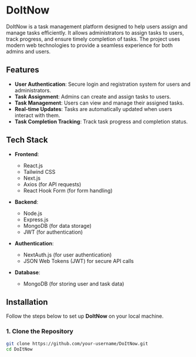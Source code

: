 # DoItNow

DoItNow is a task management platform designed to help users assign and manage tasks efficiently. It allows administrators to assign tasks to users, track progress, and ensure timely completion of tasks. The project uses modern web technologies to provide a seamless experience for both admins and users.

## Features

- **User Authentication**: Secure login and registration system for users and administrators.
- **Task Assignment**: Admins can create and assign tasks to users.
- **Task Management**: Users can view and manage their assigned tasks.
- **Real-time Updates**: Tasks are automatically updated when users interact with them.
- **Task Completion Tracking**: Track task progress and completion status.

## Tech Stack

- **Frontend**:
  - React.js
  - Tailwind CSS
  - Next.js
  - Axios (for API requests)
  - React Hook Form (for form handling)

- **Backend**:
  - Node.js
  - Express.js
  - MongoDB (for data storage)
  - JWT (for authentication)

- **Authentication**:
  - NextAuth.js (for user authentication)
  - JSON Web Tokens (JWT) for secure API calls

- **Database**:
  - MongoDB (for storing user and task data)

## Installation

Follow the steps below to set up **DoItNow** on your local machine.

### 1. Clone the Repository

```bash
git clone https://github.com/your-username/DoItNow.git
cd DoItNow
